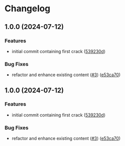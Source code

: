 # Changelog

## 1.0.0 (2024-07-12)


### Features

* initial commit containing first crack ([539230d](https://github.com/carlosmmatos/fcs-action/commit/539230d91b06ce1776d225d7b6e8dc50cc9b64f5))


### Bug Fixes

* refactor and enhance existing content ([#3](https://github.com/carlosmmatos/fcs-action/issues/3)) ([e53ca70](https://github.com/carlosmmatos/fcs-action/commit/e53ca7084358ffdb4f5e2e676b0aa82dcc364cf7))

## 1.0.0 (2024-07-12)


### Features

* initial commit containing first crack ([539230d](https://github.com/CrowdStrike/fcs-action/commit/539230d91b06ce1776d225d7b6e8dc50cc9b64f5))


### Bug Fixes

* refactor and enhance existing content ([#3](https://github.com/CrowdStrike/fcs-action/issues/3)) ([e53ca70](https://github.com/CrowdStrike/fcs-action/commit/e53ca7084358ffdb4f5e2e676b0aa82dcc364cf7))
